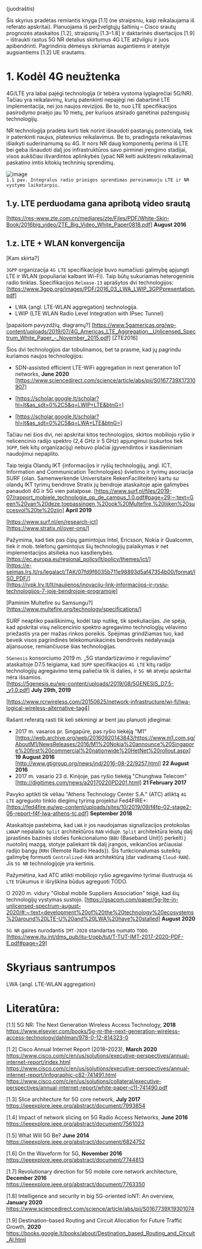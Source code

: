 (juodraštis)

Šis skyrius pradėtas remiantis knyga [1.1] (ne straipsniu, kaip reikalaujama iš referato apskritai). 
Planuojama iš peržvelgtųjų šaltinių – Cisco srautų prognozės ataskaitos [1.2], straipsnių [1.3–1.8] ir daktarinės disertacijos [1.9] – ištraukti rastus 5G NR detalius skirtumus 4G LTE atžvilgiu ir juos apibendrinti. 
Pagrindinis dėmesys skiriamas augantiems ir ateityje augsiantiems [1.2] UE srautams.

# 1. Kodėl 4G neužtenka

4G/LTE yra labai pajėgi technologija (ir tebėra vystoma lygiagrečiai 5G/NR).
Tačiau yra reikalavimų, kurių patenkinti nepajėgi nei dabartinė LTE implementacija, nei jos naujos revizijos. 
Be to, nuo LTE specifikacijos pasirodymo praėjo jau 10 metų, per kuriuos atsirado ganėtinai pažengusių technologijų.

NR technologija pradėta kurti tiek norint išnaudoti pastarųjų potencialą, tiek ir patenkinti naujus, platesnius reikalavimus. 
Be to, pradingsta reikalavimas išlaikyti suderinamumą su 4G. 
Ir nors NR daug komponentų perima iš LTE bei geba išnaudoti dalį jos infrastruktūros savo pirminei įrengimo stadijai, visos aukščiau išvardintos aplinkybės (ypač NR kelti aukštesni reikalavimai) paskatino imtis kitokių techninių sprendimų.

![image](https://user-images.githubusercontent.com/74717106/100879529-369dc900-34b4-11eb-93a5-cb49377ed09a.png)  
`1.1 pav. Integralus radio prieigos sprendimas pereinamuoju LTE ir NR vystymo laikotarpiu.`

## 1.y. LTE perduodama gana apribotą video srautą

[https://res-www.zte.com.cn/mediares/zte/Files/PDF/White-Skin-Book/2016big_video/ZTE_Big_Video_White_Paper0818.pdf] **August 2016**

## 1.z. LTE + WLAN konvergencija

[Kam skirta?]

`3GPP` organizacija `4G LTE` specifikacijoje buvo numačiusi galimybę apjungti LTE ir WLAN (populiariai kalbant Wi-Fi).
Taip būtų sukuriamas heterogeninis radio tinklas.
Specifikacijos `Release-13` aprašytos dvi technologijos:
[https://www.3gpp.org/images/PDF/2016_03_LWA_LWIP_3GPPpresentation.pdf]
* LWA {angl. LTE-WLAN aggregation} technologija.
* LWIP {LTE WLAN Radio Level Integration with IPsec Tunnel}

[papaišom pavyzdžių, diagramų?]
[https://www.5gamericas.org/wp-content/uploads/2019/07/4G_Americas_LTE_Aggregation__Unlicensed_Spectrum_White_Paper_-_November_2015.pdf]
[ZTE2016]

Šios dvi technologijos dar tobulinamos, bet ta prasme, kad jų pagrindu kuriamos naujos technologijos:

* SDN-assisted efficient LTE-WiFi aggregation in next generation IoT networks, **June 2020**
  [https://www.sciencedirect.com/science/article/abs/pii/S0167739X17310907]  

* [https://scholar.google.lt/scholar?hl=lt&as_sdt=0%2C5&q=LWIP+LTE&btnG=]  
* [https://scholar.google.lt/scholar?hl=lt&as_sdt=0%2C5&q=LWA+LTE&btnG=]  

Tačiau nei šios dvi, nei apskritai kitos technologijos, skirtos mobiliojo ryšio ir nelicencinio radijo spektro (2,4 GHz ir 5 GHz) apjungimui (sukurtos tiek `3GPP`, tiek kitų organizacijų) nebuvo plačiai įgyvendintos ir kasdieniniam naudojimui nepaplito.  

Taip teigia Olandų IKT {informacijos ir ryšių technologijų, angl. ICT, Information and Communication Technologies} švietimo ir tyrimų asociacija SURF {olan. Samenwerkende Universitaire RekenFaciliteiten} kartu su olandų IKT tyrimų bendrove Stratix jų bendroje ataskaitoje apie galimybes panaudoti 4G ir 5G vien patalpose. [https://www.surf.nl/files/2019-07/rapport_mobiele_technologie_op_de_campus_1.0.pdf#page=29:~:text=Geen%20van%20deze,toepassingen,%20ook%20Multefire,%20lijken%20succesvol%20te%20zijn] **April 2019**

[https://www.surf.nl/en/research-ict]  
[https://www.stratix.nl/over-ons/]  

Pažymima, kad tiek pas čipų gamintojus Intel, Ericsson, Nokia ir Qualcomm, tiek ir mob. telefonų gamintojus šių technologijų palaikymas ir net implementacijos atsilieka nuo kasdienybės.  
[https://ec.europa.eu/regional_policy/lt/policy/themes/ict/]  
[https://e-seimas.lrs.lt/rs/legalact/TAK/07fd9f6035b711e98893d5af47354b00/format/ISO_PDF/]  
[https://ivpk.lrv.lt/lt/naujienos/inovaciju-link-informacijos-ir-rysiu-technologijos-7-joje-bendrojoje-programoje]  

[Paminim Multefire su Samsungu?]  
[https://www.multefire.org/technology/specifications/]  

SURF neaptiko paaiškinimų, kodėl taip nutikę, tik spekuliacijas.
Jie spėja, kad apskritai visų nelicencinio spektro agregavimo technologijų vėlavimo priežastis yra per mažas rinkos poreikis.
Spėjimas grindžiamas tuo, kad beveik visos pagrindinės telekomunikacinės bendrovės nedalyvauja aljansuose, remiančiuose šias technologijas.

`5Genesis` konsorciumo 2019 m. „5G standartizavimo ir reguliavimo“ ataskaitoje D7.5 teigiama, kad `3GPP` specifikacijos `4G LTE` kitų radijo technologijų agregavimo temą paliečia tik iš dalies, ir `5G NR` atveju apskritai nėra išsamios.  
[https://5genesis.eu/wp-content/uploads/2019/08/5GENESIS_D7.5-_v1.0.pdf] **July 29th, 2019**

[https://www.rcrwireless.com/20150625/network-infrastructure/wi-fi/lwa-logical-wireless-alternative-tag4]

Rašant referatą rasti tik keli sėkmingi ar bent jau planuoti įdiegimai:

* 2017 m. vasaros pr. Singapūre, pas ryšio tiekėją "M1" [https://web.archive.org/web/20160920143843/https://www.m1.com.sg/AboutM1/NewsReleases/2016/M1%20Nokia%20announce%20Singapore%20first%20commercial%20nationwide%20HetNet%20rollout.aspx] **19 August 2016**  
[http://www.gtigroup.org/news/ind/2016-08-22/9257.html] **22 August 2016**
* 2017 m. vasario 23 d. Kinijoje, pas ryšio tiekėją "Chunghwa Telecom" [http://digitimes.com/news/a20170220PD201.html] **21 February 2017**

Pavyko aptikti tik vėliau "Athens Technology Center S.A." (ATC) atliktą `4G LTE` agreguoto tinklo diegimų tyrimą projektui Fed4FIRE+:
[https://fed4fire.eu/wp-content/uploads/sites/10/2019/09/f4fp-02-stage2-06-report-f4f-lwa-athens-tc.pdf] **September 2018**

Ataskaitoje pastebima, kad `LWA` ir jos naudojamas signalizacijos protokolas `LWAAP` nepalaiko `Split` architektūros `RAN` viduje. 
`Split` architektūra leistų dalį įprastinės bazinės stoties funkcionalumo (`BBU` {Baseband Unit}) perkelti į nuotolinį mazgą, stotyje paliekant tik dalį įrangos, veikiančios arčiausiai radijo bangų (`RRH` {Remote Radio Heads}).
Šis funkcionalumas suteiktų galimybę formuoti `Centralized-RAN` architektūrą (dar vadinamą `Cloud-RAN`).
Jis `5G NR` technologijoje yra kertinis.

Pažymėtina, kad ATC atlikti mobiliojo ryšio agregavimo tyrimai iliustruoja `4G LTE` trūkumus ir išryškina būdus agreguoti TODO.

O 2020 m. vidury "Global mobile Suppliers Association" teigė, kad šių technologijų vystymas sustojo.
[https://gsacom.com/paper/5g-lte-in-unlicensed-spectrum-august-2020/#:~:text=development%20of%20the%20technology%20ecosystems%20around%20LTE-U%20and%20LWA%20have%20stalled] **August 2020**

`5G NR` gaires nurodantis `IMT-2020` standartas numato `TODO`.
[https://www.itu.int/dms_pub/itu-t/opb/tut/T-TUT-IMT-2017-2020-PDF-E.pdf#page=29]  

# Skyriaus santrumpos

LWA {angl. LTE-WLAN aggregation}

# Literatūra:

 [1.1] 5G NR: The Next Generation Wireless Access Technology, **2018**  
       https://www.elsevier.com/books/5g-nr-the-next-generation-wireless-access-technology/dahlman/978-0-12-814323-0  

 [1.2] Cisco Annual Internet Report (2018–2023), **March 2020**  
       https://www.cisco.com/c/en/us/solutions/executive-perspectives/annual-internet-report/index.html  
       https://www.cisco.com/c/en/us/solutions/executive-perspectives/annual-internet-report/infographic-c82-741491.html  
       https://www.cisco.com/c/en/us/solutions/collateral/executive-perspectives/annual-internet-report/white-paper-c11-741490.pdf  

 [1.3] Slice architecture for 5G core network, **July 2017**  
       https://ieeexplore.ieee.org/abstract/document/7993854  

 [1.4] Impact of network slicing on 5G Radio Access Networks, **June 2016**  
       https://ieeexplore.ieee.org/abstract/document/7561023  

 [1.5] What Will 5G Be? **June 2014**  
       https://ieeexplore.ieee.org/abstract/document/6824752  

 [1.6] On the Waveform for 5G, **November 2016** 
       https://ieeexplore.ieee.org/abstract/document/7744813  

 [1.7] Revolutionary direction for 5G mobile core network architecture, **December 2016**  
       https://ieeexplore.ieee.org/abstract/document/7763350  

 [1.8] Intelligence and security in big 5G-oriented IoNT: An overview, **January 2020**  
       https://www.sciencedirect.com/science/article/abs/pii/S0167739X19301074  

 [1.9] Destination-based Routing and Circuit Allocation for Future Traffic Growth, **2020**  
       https://books.google.lt/books/about/Destination_based_Routing_and_Circuit_Al.html
